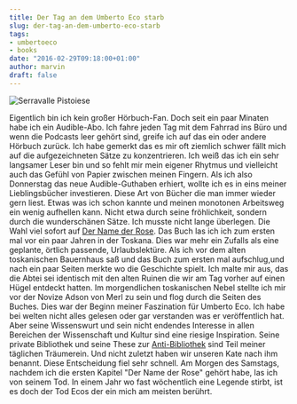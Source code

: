 ```yaml
---
title: Der Tag an dem Umberto Eco starb
slug: der-tag-an-dem-umberto-eco-starb
tags:
- umbertoeco
- books
date: "2016-02-29T09:18:00+01:00"
author: marvin
draft: false
---
```

![Serravalle Pistoiese](/images/7920500522_3f6598f37c_b.jpg)

Eigentlich bin ich kein großer Hörbuch-Fan. Doch seit ein paar Minaten habe ich ein Audible-Abo. Ich fahre jeden Tag mit dem Fahrrad ins Büro und wenn die Podcasts leer gehört sind, greife ich auf das ein oder andere Hörbuch zurück. Ich habe gemerkt das es mir oft ziemlich schwer fällt mich auf die aufgezeichneten Sätze zu konzentrieren. Ich weiß das ich ein sehr langsamer Leser bin und so fehlt mir mein eigener Rhytmus und vielleicht auch das Gefühl von Papier zwischen meinen Fingern. Als ich also Donnerstag das neue Audible-Guthaben erhiert, wollte ich es in eins meiner Lieblingsbücher investieren. Diese Art von Bücher die man immer wieder gern liest. Etwas was ich schon kannte und meinen monotonen Arbeitsweg ein wenig aufhellen kann. Nicht etwa durch seine fröhlichkeit, sondern durch die wunderschänen Sätze. Ich musste nicht lange überlegen. Die Wahl viel sofort auf [Der Name der Rose](https://de.wikipedia.org/wiki/Der_Name_der_Rose). Das Buch las ich ich zum ersten mal vor ein paar Jahren in der Toskana. Dies war mehr ein Zufalls als eine geplante, örtlich passende, Urlaubslektüre. Als ich vor dem alten toskanischen Bauernhaus saß und das Buch zum ersten mal aufschlug,und nach ein paar Seiten merkte wo die Geschichte spielt. Ich malte mir aus, das die Abtei sei identisch mit den alten Ruinen die wir am Tag vorher auf einen Hügel entdeckt hatten. Im morgendlichen toskanischen Nebel stellte ich mir vor der Novize Adson von Merl zu sein und flog durch die Seiten des Buches. Dies war der Beginn meiner Faszination für Umberto Eco. Ich habe bei welten nicht alles gelesen oder gar verstanden was er veröffentlich hat. Aber seine Wissenswurt und sein nicht endendes Interesse in allen Bereichen der Wissenschaft und Kultur sind eine riesige Inspiration. Seine private Bibliothek und seine These zur [Anti-Bibliothek](https://www.brainpickings.org/2015/03/24/umberto-eco-antilibrary/) sind Teil meiner täglichen Träumerein. Und nicht zuletzt haben wir unseren Kate nach ihm benannt. Diese Entscheidung fiel sehr schnell. Am Morgen des Samstags, nachdem ich die ersten Kapitel "Der Name der Rose" gehört habe, las ich von seinem Tod. In einem Jahr wo fast wöchentlich eine Legende stirbt, ist es doch der Tod Ecos der ein mich am meisten berührt.